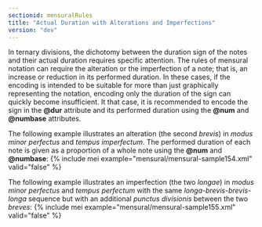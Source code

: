 ```yaml
---
sectionid: mensuralRules
title: "Actual Duration with Alterations and Imperfections"
version: "dev"
---
```


In ternary divisions, the dichotomy between the duration sign of the notes and their actual duration requires specific attention. The rules of mensural notation can require the alteration or the imperfection of a note; that is, an increase or reduction in its performed duration. In these cases, if the encoding is intended to be suitable for more than just graphically representing the notation, encoding only the duration of the sign can quickly become insufficient. It that case, it is recommended to encode the sign in the **@dur** attribute and its performed duration using the **@num** and **@numbase** attributes.

The following example illustrates an alteration (the second *brevis*) in *modus minor perfectus* and *tempus imperfectum*. The performed duration of each note is given as a proportion of a whole note using the **@num** and **@numbase**:
{% include mei example="mensural/mensural-sample154.xml" valid="false" %}
    
The following example illustrates an imperfection (the two *longae*) in *modus minor perfectus* and *tempus perfectum* with the same *longa*-*brevis*-*brevis*-*longa* sequence but with an additional *punctus divisionis* between the two *breves*:
{% include mei example="mensural/mensural-sample155.xml" valid="false" %}
    